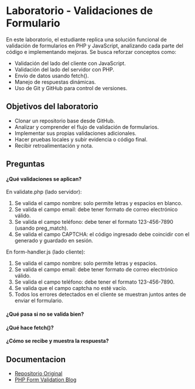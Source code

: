 
# Laboratorio - Validaciones de Formulario

En este laboratorio, el estudiante replica una solución funcional de validación de formularios en PHP y JavaScript, analizando cada parte del código e implementando mejoras. Se busca reforzar conceptos como:

- Validación del lado del cliente con JavaScript.
- Validación del lado del servidor con PHP.
- Envío de datos usando fetch().
- Manejo de respuestas dinámicas.
- Uso de Git y GitHub para control de versiones.

 


## Objetivos del laboratorio

- Clonar un repositorio base desde GitHub.
- Analizar y comprender el flujo de validación de formularios.
- Implementar sus propias validaciones adicionales.
- Hacer pruebas locales y subir evidencia o código final.
- Recibir retroalimentación y nota.


## Preguntas

#### ¿Qué validaciones se aplican?

En validate.php (lado servidor):

   1. Se valida el campo nombre: solo permite letras y espacios en blanco.
   2. Se valida el campo email: debe tener formato de correo electrónico válido.
   3. Se valida el campo teléfono: debe tener el formato 123-456-7890 (usando preg_match).
   4. Se valida el campo CAPTCHA: el código ingresado debe coincidir con el generado y guardado en sesión.

En form-handler.js (lado cliente):

   1. Se valida el campo nombre: solo permite letras y espacios.
   2. Se valida el campo email: debe tener formato de correo electrónico válido.
   3. Se valida el campo teléfono: debe tener el formato 123-456-7890.
   4. Se valida que el campo captcha no esté vacío.
   5. Todos los errores detectados en el cliente se muestran juntos antes de enviar el formulario.

#### ¿Qué pasa si no se valida bien?

#### ¿Qué hace fetch()?



#### ¿Cómo se recibe y muestra la respuesta?



## Documentacion

- [Repositorio Original](https://github.com/Salomon2514/EjemploValidaciones.git)
- [PHP Form Validation Blog](https://mailtrap.io/blog/php-form-validation/#How-to-validate-a-form-in-PHP-using-script)

